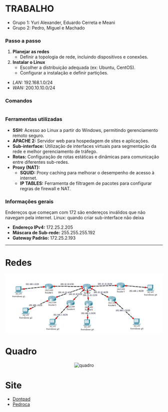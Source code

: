 # TRABALHO

- Grupo 1: Yuri Alexander, Eduardo Cerreta e Meani 
- Grupo 2: Pedro, Miguel e Machado

### Passo a passo
1. **Planejar as redes**
   - Definir a topologia de rede, incluindo dispositivos e conexões.
2. **Instalar o Linux**
   - Escolher a distribuição adequada (ex: Ubuntu, CentOS).
   - Configurar a instalação e definir partições.



- _LAN:_   192.168.1.0/24
- _WAN:_   200.10.10.0/24

### Comandos

```bash

```

### Ferramentas utilizadas
- **SSH:** Acesso ao Linux a partir do Windows, permitindo gerenciamento remoto seguro.
- **APACHE 2:** Servidor web para hospedagem de sites e aplicações.
- **Sub-interface:** Utilização de interfaces virtuais para segmentação da rede e melhor gerenciamento de tráfego.
- **Rotas:** Configuração de rotas estáticas e dinâmicas para comunicação entre diferentes sub-redes.
- **Proxy (NAT):**
  - **SQUID:** Proxy caching para melhorar o desempenho de acesso à internet.
  - **IP TABLES:** Ferramenta de filtragem de pacotes para configurar regras de firewall e NAT.

### Informações gerais
Endereços que começam com 172 são endereços inválidos que não navegam pela internet.
Linux: quando criar sub-interface não deixa 

- **Endereço IPv4:** 172.25.2.205
- **Máscara de Sub-rede:** 255.255.255.192
- **Gateway Padrão:** 172.25.2.193

---
# Redes

<p align="center">
    <img src="redes.png" alt="redes">
</p>

# Quadro
<p align="center">
    <img src="quadro.jpge" alt="quadro">
</p>

# Site
- [Dontpad](https://dontpad.com/grupodosfalhosprogramadores)
- [Pedroca](http://pedr0xh.free.nf)

